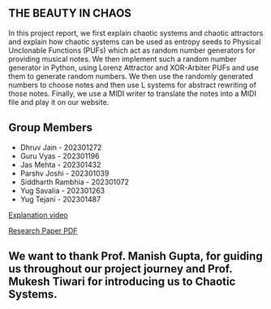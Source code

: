 ## THE BEAUTY IN CHAOS

In this project report, we first explain chaotic systems and chaotic attractors and
explain how chaotic systems can be used as entropy seeds to Physical Unclonable
Functions (PUFs) which act as random number generators for providing musical notes.
We then implement such a random number generator in Python, using Lorenz
Attractor and XOR-Arbiter PUFs and use them to generate random numbers. We
then use the randomly generated numbers to choose notes and then use L systems
for abstract rewriting of those notes. Finally, we use a MIDI writer to translate
the notes into a MIDI file and play it on our website.

## Group Members
- Dhruv Jain - 202301272
- Guru Vyas - 202301196
- Jas Mehta - 202301432
- Parshv Joshi - 202301039
- Siddharth Rambhia - 202301072
- Yug Savalia - 202301263
- Yug Tejani - 202301487

[Explanation video](https://drive.google.com/file/d/1KTkvWgphuLwyVB9uZLm6VYQB0sVyft22/view?usp=drive_link)

[Research Paper PDF](https://dhruvkjain.github.io/CalMuse/assets/calculusPDF-0V0-ZjmD.pdf)

## We want to thank Prof. Manish Gupta, for guiding us throughout our project journey and Prof. Mukesh Tiwari for introducing us to Chaotic Systems.
